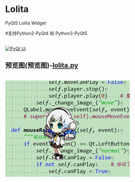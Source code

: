 # Lolita
PyQt5 Lolita Widget

#支持Python2-PyQt4 和 Python3-PyQt5

</br><a target="_blank" href="http://shang.qq.com/wpa/qunwpa?idkey=2bb32624097216e9c0b9ef1b5fd8afeb63917d661a609786cf5638303caa0a8e"><img border="0" src="http://pub.idqqimg.com/wpa/images/group.png" alt="PyQt Ui" title="PyQt Ui"></a>

## 预览图(预览图)-[lolita.py](https://github.com/892768447/Lolita/blob/master/lolita.py)
  </br><img src="https://github.com/892768447/Lolita/blob/master/lolita.gif" />